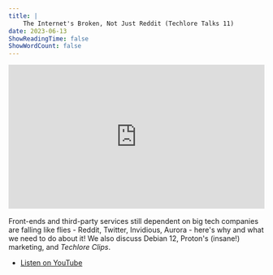 ```yaml
---
title: |
    The Internet's Broken, Not Just Reddit (Techlore Talks 11)
date: 2023-06-13
ShowReadingTime: false
ShowWordCount: false
---
```


<div style="position: relative; padding-top: 56.25%; margin-bottom: 1rem;"><iframe title="The Internet's Broken, Not Just Reddit – Techlore Talks 11" width="100%" height="100%" src="https://neat.tube/videos/embed/f2ef30e0-2f72-4f66-9a3b-a325691e507f" frameborder="0" allowfullscreen="" sandbox="allow-same-origin allow-scripts allow-popups" style="position: absolute; inset: 0px;"></iframe></div>

Front-ends and third-party services still dependent on big tech companies are falling like flies - Reddit, Twitter, Invidious, Aurora - here's why and what we need to do about it! We also discuss Debian 12, Proton's (insane!) marketing, and *Techlore Clips*.

- [Listen on YouTube](https://www.youtube.com/watch?v=AxV8Q-iBIj0&list=PL3KeV6Ui_4CZRb5Z4qZjsIGZrUWbDc3Mn)
